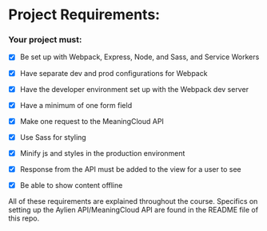 # Project Requirements:

### Your project must:

- [x] Be set up with Webpack, Express, Node, and Sass, and Service Workers

- [x] Have separate dev and prod configurations for Webpack

- [x] Have the developer environment set up with the Webpack dev server

- [x] Have a minimum of one form field

- [x] Make one request to the MeaningCloud API

- [x] Use Sass for styling

- [x] Minify js and styles in the production environment

- [x] Response from the API must be added to the view for a user to see

- [x] Be able to show content offline

All of these requirements are explained throughout the course. Specifics on setting up the Aylien API/MeaningCloud API are found in the README file of this repo.
